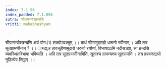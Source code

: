 ```yaml
---
index: 7.1.56
index_padded: 7.1.056
sutra: श्रीग्रामण्योश्छन्दसि
vritti: mahabhashyam

---
```

 श्रीग्रामण्योश्छन्दसि अयं योगः(1) शक्योऽवक्तुम् ।। कथं श्रीणामुदारहो धरूणो रयीणाम् । अपि तत्र सूतग्रामणीनाम् ? ।। ःथ्द्य;ह तावच्छ्रीणामुदारो धरुणो रयीणां, विभाषाऽऽमि नदीसञ्ज्ञा, सा छन्दसि व्यवस्थितविभाषा भविष्यति । अपि तत्र सूतग्रामणीनामिति, सूताश्च ग्रामण्यश्च सूतग्रामणि । तत्र ह्रस्वनद्यापो नुडित्येव सिद्धम् ।। 